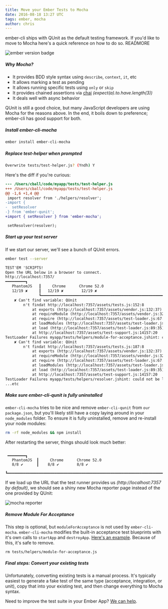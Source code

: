 ```yaml
---
title: Move your Ember Tests to Mocha
date: 2016-08-18 13:27 UTC
tags: ember, mocha
author: chris
---
```


ember-cli ships with QUnit as the default testing framework. If you'd like to move to Mocha here's a quick reference on how to do so. READMORE

<span class="badges">![ember version badge](https://embadge.io/v1/badge.svg?start=1.13.0)</span>

##### Why Mocha?

* It provides BDD style syntax using `describe`, `context`, `it`, etc
* It allows marking a test as pending
* It allows running specific tests using `only` or `skip`
* It provides chained assertions via [chai](http://chaijs.com) _(expect(a).to.have.length(3))_
* It deals well with async behavior

QUnit is still a good choice, but many JavaScript developers are using Mocha for the reasons above. In the end, it boils down to preference; ember-cli has good support for both.

##### Install ember-cli-mocha

```sh
ember install ember-cli-mocha
```

##### Replace test-helper when prompted
```sh
Overwrite tests/test-helper.js? (Yndh) Y
```

Here's the diff if you're curious:

```diff
--- /Users/cball/code/myapp/tests/test-helper.js
+++ /Users/cball/code/myapp/tests/test-helper.js
@@ -1,6 +1,4 @@
 import resolver from './helpers/resolver';
-import {
-  setResolver
-} from 'ember-qunit';
+import { setResolver } from 'ember-mocha';

 setResolver(resolver);
```

##### Start up your test server

If we start our server, we'll see a bunch of QUnit errors.

```sh
ember test --server
```

```txt
TEST'EM 'SCRIPTS!
Open the URL below in a browser to connect.
http://localhost:7357/
━━━━━━━━━┓
   PhantomJS   ┃     Chrome      Chrome 52.0
   12/19 ✘     ┃   12/19 ✘        12/19 ✘
               ┗━━━━━━━━━━━━━━━━━━━━━━━━━━━━━━━━━━━━━━━━━━━━━━━━━━━━━━━━━━━━━━━━━━━━━━━━━━━━━━━━━━━━━━━━━━━━━━━━━━━━━━━━━━━━━━━━━━━━━━━━━━━━━━━━━━━━━━━━━━━━━━━━━━━━━━━━━━━━━━━━━━━━━━━━━━━━━━━━━━━━━━━━━━━━━━━━━━━━━━━━━━━━━━━━━━━━━━━━━━━━━━━━━━━━━━━━━━━━━━━
    ✘ Can't find variable: QUnit
        n't findat http://localhost:7357/assets/tests.js:152:8
        	at exports (http://localhost:7357/assets/vendor.js:132:37)
        	at requireModule (http://localhost:7357/assets/vendor.js:32:25)
        	at require (http://localhost:7357/assets/test-loader.js:67:16)
        	at loadModules (http://localhost:7357/assets/test-loader.js:58:25)
        	at load (http://localhost:7357/assets/test-loader.js:89:35)
        	at http://localhost:7357/assets/test-support.js:14157:20
TestLoader Failures myapp/tests/helpers/module-for-acceptance.jshint: could not be loaded
    ✘ Can't find variable: QUnit
        n't findat http://localhost:7357/assets/tests.js:187:8
        	at exports (http://localhost:7357/assets/vendor.js:132:37)
        	at requireModule (http://localhost:7357/assets/vendor.js:32:25)
        	at require (http://localhost:7357/assets/test-loader.js:67:16)
        	at loadModules (http://localhost:7357/assets/test-loader.js:58:25)
        	at load (http://localhost:7357/assets/test-loader.js:89:35)
        	at http://localhost:7357/assets/test-support.js:14157:20
TestLoader Failures myapp/tests/helpers/resolver.jshint: could not be loaded
...etc
```

##### Make sure ember-cli-qunit is fully uninstalled

`ember-cli-mocha` tries to be nice and remove `ember-cli-qunit` from `our package.json`, but you'll likely still have a copy laying around in your `node_modules` folder. To ensure it is fully uninstalled, remove and re-install your node modules:

```sh
rm -rf node_modules && npm install
```

After restarting the server, things should look much better:

```

 ━━━━━━━━┓
   PhantomJS  ┃     Chrome      Chrome 52.0
   8/8 ✔      ┃    8/8 ✔        8/8 ✔
              ┗━━━━━━━━━━━━━━━━━━━━━━━━━━━━━━━━━━━━━━━━━━━━━━━━━━━━━━━━━━━━━━━━━━━━━━━━━━━━━━━━━━━━━━━━━━━━━━━━━━━━━━━━━━━━━━━━━━━━━━━━━━━━━━━━━━━━━━━━━━━━━━━━━━━━━━━━━━━━━━━━━━━━━━━━━━━━━━━━━━━━━━━━━━━━━━━━━━━━━━━━━━━━━━━━━━━━━━━━━━━━━━━━━━━━━━━━━━━━━━━
```

If we load up the URL that the test runner provides us _(http://localhost:7357 by default)_, we should see a shiny new Mocha reporter page instead of the one provided by QUnit:

![mocha reporter](../images/migrate-to-mocha/reporter.png)


##### Remove Module For Acceptance

This step is optional, but `moduleForAcceptance` is not used by `ember-cli-mocha`. `ember-cli-mocha` modifies the built-in acceptance test blueprints with it's own calls to `startApp` and `destroyApp`. [Here's an example](https://gist.github.com/cball/99073a884808ce620d8744a21ae2b17d#file-user-should-something-js-L15-L21). Because of this, it's safe to remove.

```shell
rm tests/helpers/module-for-acceptance.js
```

##### Final steps: Convert your existing tests
Unfortunately, converting existing tests is a manual process. It's typically easiest to generate a fake test of the same type (acceptance, integration, or unit), copy that into your existing test, and then change everything to Mocha syntax.

Need to improve the test suite in your Ember App? [We can help](/hire-us).
